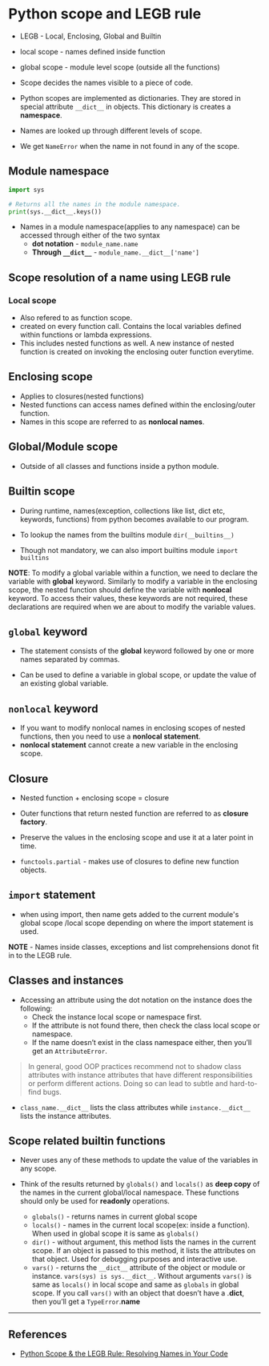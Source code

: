 # Python scope and LEGB rule

* LEGB - Local, Enclosing, Global and Builtin

* local scope - names defined inside function
* global scope - module level scope (outside all the functions)

* Scope decides the names visible to a piece of code.

* Python scopes are implemented as dictionaries. They are stored in special attribute `__dict__` in objects. This dictionary is creates a **namespace**.

* Names are looked up through different levels of scope.

* We get `NameError` when the name in not found in any of the scope.

## Module namespace

```Python
import sys

# Returns all the names in the module namespace.
print(sys.__dict__.keys())
```

* Names in a module namespace(applies to any namespace) can be accessed through either of the two syntax
  * **dot notation** - `module_name.name`
  * **Through `__dict__`** - `module_name.__dict__['name']`

## Scope resolution of a name using LEGB rule

### Local scope

* Also refered to as function scope.
* created on every function call. Contains the local variables defined within functions or lambda expressions.
* This includes nested functions as well. A new instance of nested function is created on invoking the enclosing outer function everytime.

## Enclosing scope

* Applies to closures(nested functions)
* Nested functions can access names defined within the enclosing/outer function.
* Names in this scope are referred to as **nonlocal names**.

## Global/Module scope

* Outside of all classes and functions inside a python module.

## Builtin scope

* During runtime, names(exception, collections like list, dict etc, keywords, functions) from python becomes available to our program.

* To lookup the names from the builtins module `dir(__builtins__)`

* Though not mandatory, we can also import builtins module `import builtins`

**NOTE**: To modify a global variable within a function, we need to declare the variable with **global** keyword. Similarly to modify a variable in the enclosing scope, the nested function should define the variable with **nonlocal** keyword. To access their values, these keywords are not required, these declarations are required when we are about to modify the variable values.

## `global` keyword

* The statement consists of the **global** keyword followed by one or more names separated by commas.

* Can be used to define a variable in global scope, or update the value of an existing global variable.

## `nonlocal` keyword

* If you want to modify nonlocal names in enclosing scopes of nested functions, then you need to use a **nonlocal statement**.
* **nonlocal statement** cannot create a new variable in the enclosing scope.

## Closure

* Nested function + enclosing scope = closure
* Outer functions that return nested function are referred to as **closure factory**.
* Preserve the values in the enclosing scope and use it at a later point in time.

* `functools.partial` - makes use of closures to define new function objects.

## `import` statement

* when using import, then name gets added to the current module's global scope /local scope depending on where the import statement is used.

**NOTE** - Names inside classes, exceptions and list comprehensions donot fit in to the LEGB rule.

## Classes and instances

* Accessing an attribute using the dot notation on the instance does the following:
  * Check the instance local scope or namespace first.
  * If the attribute is not found there, then check the class local scope or namespace.
  * If the name doesn’t exist in the class namespace either, then you’ll get an `AttributeError`.

> In general, good OOP practices recommend not to shadow class attributes with instance attributes that have different responsibilities or perform different actions. Doing so can lead to subtle and hard-to-find bugs.

* `class_name.__dict__` lists the class attributes while `instance.__dict__` lists the instance attributes.

## Scope related builtin functions

* Never uses any of these methods to update the value of the variables in any scope.
* Think of the results returned by `globals()` and `locals()` as **deep copy** of the names in the current global/local namespace. These functions should only be used for **readonly** operations.

  * `globals()` - returns names in current global scope
  * `locals()` - names in the current local scope(ex: inside a function). When used in global scope it is same as `globals()`
  * `dir()` - without argument, this method lists the names in the current scope. If an object is passed to this method, it lists the attributes on that object. Used for debugging purposes and interactive use.
  * `vars()` - returns the `__dict__` attribute of the object or module or instance. `vars(sys) is sys.__dict__`. Without arguments `vars()` is same as `locals()` in local scope and same as `globals` in global scope. If you call `vars()` with an object that doesn’t have a .__dict__, then you’ll get a `TypeError`.__name__

---

## References

* [Python Scope & the LEGB Rule: Resolving Names in Your Code](https://realpython.com/python-scope-legb-rule/)
